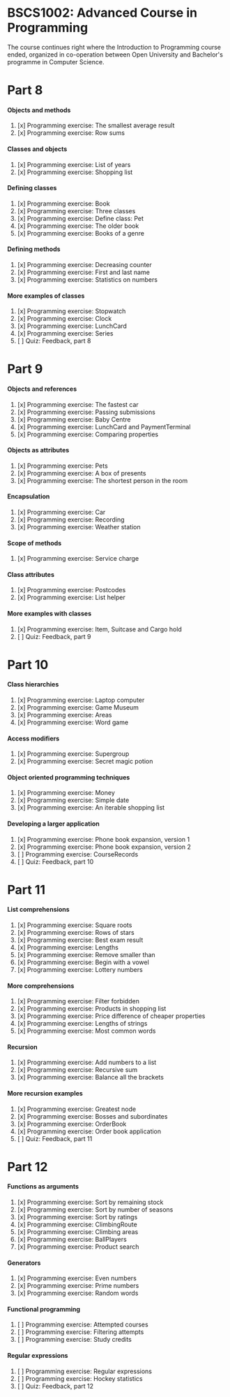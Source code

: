 # BSCS1002: Advanced Course in Programming

The course continues right where the Introduction to Programming course ended, organized in co-operation between Open University and Bachelor's programme in Computer Science.

# Part 8

#### Objects and methods
1. [x] Programming exercise: The smallest average result
2. [x] Programming exercise: Row sums
#### Classes and objects
1. [x] Programming exercise: List of years
2. [x] Programming exercise: Shopping list
#### Defining classes
1. [x] Programming exercise: Book
2. [x] Programming exercise: Three classes
3. [x] Programming exercise: Define class: Pet
4. [x] Programming exercise: The older book
5. [x] Programming exercise: Books of a genre
#### Defining methods
1. [x] Programming exercise: Decreasing counter
2. [x] Programming exercise: First and last name
3. [x] Programming exercise: Statistics on numbers
#### More examples of classes
1. [x] Programming exercise: Stopwatch
2. [x] Programming exercise: Clock
3. [x] Programming exercise: LunchCard
4. [x] Programming exercise: Series
5. [ ] Quiz: Feedback, part 8

# Part 9

#### Objects and references
1. [x] Programming exercise: The fastest car
2. [x] Programming exercise: Passing submissions
3. [x] Programming exercise: Baby Centre
4. [x] Programming exercise: LunchCard and PaymentTerminal
5. [x] Programming exercise: Comparing properties
#### Objects as attributes
1. [x] Programming exercise: Pets
2. [x] Programming exercise: A box of presents
3. [x] Programming exercise: The shortest person in the room
#### Encapsulation
1. [x] Programming exercise: Car
2. [x] Programming exercise: Recording
3. [x] Programming exercise: Weather station
#### Scope of methods
1. [x] Programming exercise: Service charge
#### Class attributes
1. [x] Programming exercise: Postcodes
2. [x] Programming exercise: List helper
#### More examples with classes
1. [x] Programming exercise: Item, Suitcase and Cargo hold
2. [ ] Quiz: Feedback, part 9

# Part 10

#### Class hierarchies
1. [x] Programming exercise: Laptop computer
2. [x] Programming exercise: Game Museum
3. [x] Programming exercise: Areas
4. [x] Programming exercise: Word game
#### Access modifiers
1. [x] Programming exercise: Supergroup
2. [x] Programming exercise: Secret magic potion
#### Object oriented programming techniques
1. [x] Programming exercise: Money
2. [x] Programming exercise: Simple date
3. [x] Programming exercise: An iterable shopping list
#### Developing a larger application
1. [x] Programming exercise: Phone book expansion, version 1
2. [x] Programming exercise: Phone book expansion, version 2
3. [ ] Programming exercise: CourseRecords
4. [ ] Quiz: Feedback, part 10

# Part 11

#### List comprehensions
1. [x] Programming exercise: Square roots
2. [x] Programming exercise: Rows of stars
3. [x] Programming exercise: Best exam result
4. [x] Programming exercise: Lengths
5. [x] Programming exercise: Remove smaller than
6. [x] Programming exercise: Begin with a vowel
7. [x] Programming exercise: Lottery numbers
#### More comprehensions
1. [x] Programming exercise: Filter forbidden
2. [x] Programming exercise: Products in shopping list
3. [x] Programming exercise: Price difference of cheaper properties
4. [x] Programming exercise: Lengths of strings
5. [x] Programming exercise: Most common words
#### Recursion
1. [x] Programming exercise: Add numbers to a list
2. [x] Programming exercise: Recursive sum
3. [x] Programming exercise: Balance all the brackets
#### More recursion examples
1. [x] Programming exercise: Greatest node
2. [x] Programming exercise: Bosses and subordinates
3. [x] Programming exercise: OrderBook
4. [x] Programming exercise: Order book application
5. [ ] Quiz: Feedback, part 11

# Part 12

#### Functions as arguments
1. [x] Programming exercise: Sort by remaining stock
2. [x] Programming exercise: Sort by number of seasons
3. [x] Programming exercise: Sort by ratings
4. [x] Programming exercise: ClimbingRoute
5. [x] Programming exercise: Climbing areas
6. [x] Programming exercise: BallPlayers
7. [x] Programming exercise: Product search
#### Generators
1. [x] Programming exercise: Even numbers
2. [x] Programming exercise: Prime numbers
3. [x] Programming exercise: Random words
#### Functional programming
1. [ ] Programming exercise: Attempted courses
2. [ ] Programming exercise: Filtering attempts
3. [ ] Programming exercise: Study credits
#### Regular expressions
1. [ ] Programming exercise: Regular expressions
2. [ ] Programming exercise: Hockey statistics
3. [ ] Quiz: Feedback, part 12